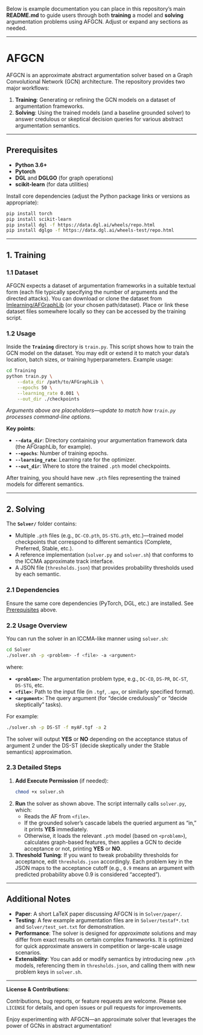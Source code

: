 Below is example documentation you can place in this repository’s main **README.md** to guide users through both **training** a model and **solving** argumentation problems using AFGCN. Adjust or expand any sections as needed.

---

# AFGCN

AFGCN is an approximate abstract argumentation solver based on a Graph Convolutional Network (GCN) architecture. The repository provides two major workflows:

1. **Training**: Generating or refining the GCN models on a dataset of argumentation frameworks.
2. **Solving**: Using the trained models (and a baseline grounded solver) to answer credulous or skeptical decision queries for various abstract argumentation semantics.

---

## Prerequisites

- **Python 3.6+** 
- **Pytorch**
- **DGL** and **DGLGO** (for graph operations)
- **scikit-learn** (for data utilities)

Install core dependencies (adjust the Python package links or versions as appropriate):

```bash
pip install torch
pip install scikit-learn
pip install dgl -f https://data.dgl.ai/wheels/repo.html
pip install dglgo -f https://data.dgl.ai/wheels-test/repo.html
```

---

## 1. Training

### 1.1 Dataset

AFGCN expects a dataset of argumentation frameworks in a suitable textual form (each file typically specifying the number of arguments and the directed attacks). You can download or clone the dataset from [lmlearning/AFGraphLib](https://github.com/lmlearning/AFGraphLib) (or your chosen path/dataset). Place or link these dataset files somewhere locally so they can be accessed by the training script.

### 1.2 Usage

Inside the **`Training`** directory is `train.py`. This script shows how to train the GCN model on the dataset. You may edit or extend it to match your data’s location, batch sizes, or training hyperparameters. Example usage:

```bash
cd Training
python train.py \
    --data_dir /path/to/AFGraphLib \
    --epochs 50 \
    --learning_rate 0.001 \
    --out_dir ./checkpoints
```

*Arguments above are placeholders—update to match how `train.py` processes command-line options.*

**Key points**:

- **`--data_dir`**: Directory containing your argumentation framework data (the AFGraphLib, for example).
- **`--epochs`**: Number of training epochs.
- **`--learning_rate`**: Learning rate for the optimizer.
- **`--out_dir`**: Where to store the trained `.pth` model checkpoints.

After training, you should have new `.pth` files representing the trained models for different semantics.

---

## 2. Solving

The **`Solver/`** folder contains:

- Multiple `.pth` files (e.g., `DC-CO.pth`, `DS-STG.pth`, etc.)—trained model checkpoints that correspond to different semantics (Complete, Preferred, Stable, etc.).
- A reference implementation (`solver.py` and `solver.sh`) that conforms to the ICCMA approximate track interface.
- A JSON file (`thresholds.json`) that provides probability thresholds used by each semantic.

### 2.1 Dependencies

Ensure the same core dependencies (PyTorch, DGL, etc.) are installed. See [Prerequisites](#prerequisites) above.

### 2.2 Usage Overview

You can run the solver in an ICCMA-like manner using `solver.sh`:

```bash
cd Solver
./solver.sh -p <problem> -f <file> -a <argument>
```

where:

- **`<problem>`**: The argumentation problem type, e.g., `DC-CO`, `DS-PR`, `DC-ST`, `DS-STG`, etc.
- **`<file>`**: Path to the input file (in `.tgf`, `.apx`, or similarly specified format).
- **`<argument>`**: The query argument (for “decide credulously” or “decide skeptically” tasks).

For example:

```bash
./solver.sh -p DS-ST -f myAF.tgf -a 2
```

The solver will output **YES** or **NO** depending on the acceptance status of argument 2 under the DS-ST (decide skeptically under the Stable semantics) approximation.

### 2.3 Detailed Steps

1. **Add Execute Permission** (if needed):
   ```bash
   chmod +x solver.sh
   ```
2. **Run** the solver as shown above. The script internally calls `solver.py`, which:
   - Reads the AF from `<file>`.
   - If the grounded solver’s cascade labels the queried argument as “in,” it prints **YES** immediately.
   - Otherwise, it loads the relevant `.pth` model (based on `<problem>`), calculates graph-based features, then applies a GCN to decide acceptance or not, printing **YES** or **NO**.
3. **Threshold Tuning**: If you want to tweak probability thresholds for acceptance, edit `thresholds.json` accordingly. Each problem key in the JSON maps to the acceptance cutoff (e.g., `0.9` means an argument with predicted probability above 0.9 is considered “accepted”).

---

## Additional Notes

- **Paper**: A short LaTeX paper discussing AFGCN is in `Solver/paper/`.
- **Testing**: A few example argumentation files are in `Solver/testaf*.txt` and `Solver/test_set.txt` for demonstration.
- **Performance**: The solver is designed for *approximate* solutions and may differ from exact results on certain complex frameworks. It is optimized for quick approximate answers in competition or large-scale usage scenarios.
- **Extensibility**: You can add or modify semantics by introducing new `.pth` models, referencing them in `thresholds.json`, and calling them with new problem keys in `solver.sh`.

---

**License & Contributions**:

Contributions, bug reports, or feature requests are welcome. Please see `LICENSE` for details, and open issues or pull requests for improvements.

Enjoy experimenting with AFGCN—an approximate solver that leverages the power of GCNs in abstract argumentation!
